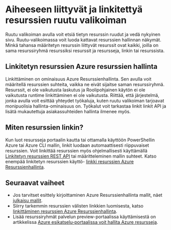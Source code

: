 <properties 
    pageTitle="Aiheeseen liittyvät ja linkitettyä resurssien ruutu valikoiman" 
    description="Lisätietoja liittyvät ja linkitettyä resursseista, jotka näkyvät ruutu valikoiman Azure esikatselu-portaalin." 
    services="azure-portal" 
    documentationCenter="" 
    authors="adamabdelhamed" 
    manager="wpickett" 
    editor=""/>

<tags 
    ms.service="azure-portal" 
    ms.workload="multiple" 
    ms.tgt_pltfrm="na" 
    ms.devlang="na" 
    ms.topic="article" 
    ms.date="07/16/2015" 
    ms.author="adamab"/>

# <a name="related-and-linked-resources-in-the-tile-gallery"></a>Aiheeseen liittyvät ja linkitettyä resurssien ruutu valikoiman

Ruutu valikoiman avulla voit etsiä tietyn resurssin ruudut ja vedä nykyinen sivu. Ruutu-valikoimassa voit luoda kattavat resurssien hallinnan näkymät. Minkä tahansa määritetyn resurssin liittyvät resurssit ovat kaikki, joilla on sama resurssiryhmä resurssiksi resurssit ja resursseja, linkin tai resurssista.

## <a name="linked-resources-in-azure-resource-manager"></a>Linkitetyn resurssien Azure resurssien hallinta

Linkittäminen on ominaisuus Azure Resurssienhallinta.  Sen avulla voit määritellä resurssien suhteita, vaikka ne eivät sijaitse saman resurssiryhmä. Resurssit, ei ole vaikutusta laskutus ja Roolipohjainen käytön ei ole vaikutusta runtime linkittäminen ei ole vaikutusta.  Riittää, että järjestelmä, jonka avulla voit esittää yhteydet työkaluja, kuten ruutu valikoiman tarjoavat monipuolisia hallinta-ominaisuus on.  Työkalut voit tarkastaa linkit linkit API ja lisätä mukautettuja asiakassuhteiden hallinta ilmenee myös. 

## <a name="how-do-i-link-my-resources"></a>Miten resurssien linkin?

Kun luot resursseja portaalin kautta tai ottamalla käyttöön PowerShellin Azure tai Azure CLI mallin, linkit luodaan automaattisesti riippuvaiset resurssien. Voit linkittää resurssien myös ohjelmallisesti käyttämällä [Linkitetyn resurssien REST API](https://msdn.microsoft.com/library/azure/mt238499.aspx) tai määritteleminen mallin suhteet. Katso enempää linkitetyn resurssien käyttö- [linkki resurssien Azure Resurssienhallinta](../resource-group-link-resources.md).

## <a name="next-steps"></a>Seuraavat vaiheet

- Jos tarvitset esittely kirjoittaminen Azure Resurssienhallinta mallit, näet [julkaisu mallit](../resource-group-authoring-templates.md).
- Siirry tarkemmin resurssien välisten linkkien luomisesta, katso [linkittäminen resurssien Azure Resurssienhallinta](../resource-group-link-resources.md).
- Lisää resurssiryhmät palvelun preview-portaalissa käyttämisestä on artikkelissa [Azure esikatselu-portaalissa voit hallita Azure resursseja](resource-group-portal.md).
